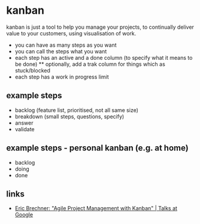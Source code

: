 # kanban

kanban is just a tool to help you manage your projects, to continually deliver value to your customers, using visualisation of work.

* you can have as many steps as you want
* you can call the steps what you want
* each step has an active and a done column (to specify what it means to be done)
** optionally, add a trak column for things which as stuck/blocked 
* each step has a work in progress limit

## example steps
* backlog (feature list, prioritised, not all same size)
* breakdown (small steps, questions, specify)
* answer
* validate

## example steps - personal kanban (e.g. at home)
* backlog
* doing
* done

## links
* [Eric Brechner: "Agile Project Management with Kanban" | Talks at Google](https://youtu.be/CD0y-aU1sXo)
